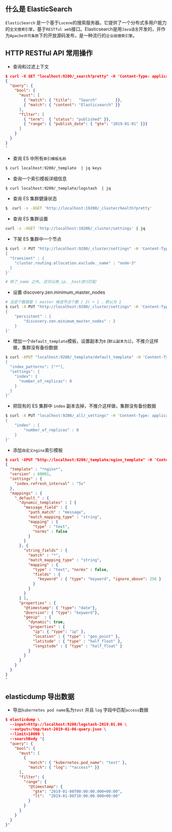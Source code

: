 ## 什么是 ElasticSearch
`ElasticSearch` 是一个基于`Lucene`的搜索服务器。它提供了一个分布式多用户能力的`全文搜索引擎`，基于`RESTful web`接口。Elasticsearch是用`Java语言`开发的，并作为`Apache许可条款`下的开放源码发布，是一种流行的`企业级搜索引擎`。

## HTTP RESTful API 常用操作

- 查询和过滤上下文
```json
$ curl -X GET "localhost:9200/_search?pretty" -H 'Content-Type: application/json' -d'
{
  "query": { 
    "bool": { 
      "must": [
        { "match": { "title":   "Search"        }}, 
        { "match": { "content": "Elasticsearch" }}  
      ],
      "filter": [ 
        { "term":  { "status": "published" }}, 
        { "range": { "publish_date": { "gte": "2019-01-01" }}} 
      ]
    }
  }
}
'
```
- 查询 ES 中所有`索引模板名称`
```bash
$ curl localhost:9200/_template  | jq keys
```

- 查询一个索引模板详细信息
```bash
$ curl localhost:9200/_template/logstash  | jq
```

- 查询 ES 集群健康状态
```bash
$  curl -s -XGET 'http://localhost:19200/_cluster/health?pretty'
```

- 查询 ES 集群设置
```bash
curl -s -XGET 'http://localhost:19200/_cluster/settings' | jq
```

- 下架 ES 集群中一个节点
```bash
$ curl -X PUT "http://localhost:9200/_cluster/settings" -H 'Content-Type: application/json' -d'
{
  "transient" : {
    "cluster.routing.allocation.exclude._name" : "node-3"
  }
}'

# 除了_name 之外, 还可以用_ip、_host进行匹配
```

- 设置 discovery.zen.minimum_master_nodes
```bash
# 法定个数就是 ( master 候选节点个数 / 2) + 1 ，默认为 1
$ curl -X PUT "http://localhost:9200/_cluster/settings" -H 'Content-Type: application/json' -d'
{
    "persistent" : {
        "discovery.zen.minimum_master_nodes" : 2
    }
}'
```

- 增加一个`default_template`模板，设置副本为`0` (`默认副本为1`)，不推介这样做，集群没有备份数据
```bash
$ curl -XPUT "localhost:9200/_template/default_template" -H 'Content-Type: application/json' -d'
{
  "index_patterns": ["*"],
  "settings": {
    "index": {
      "number_of_replicas": 0
    }
  }
}'
```

- 把现有的 ES 集群中 `index` 副本去掉，不推介这样做，集群没有备份数据
```bash
$ curl -X PUT "localhost:9200/_all/_settings" -H 'Content-Type: application/json' -d'
{
    "index" : {
        "number_of_replicas" : 0
    }
}'
```

- 添加`自定义nginx`索引模板
```json
$ curl -XPUT "http://localhost:9200/_template/nginx_template" -H 'Content-Type: application/json' -d'
{
  "template" : "*nginx*",
  "version" : 60001,
  "settings" : {
    "index.refresh_interval" : "5s"
  },
  "mappings" : {
    "_default_" : {
      "dynamic_templates" : [ {
        "message_field" : {
          "path_match" : "message",
          "match_mapping_type" : "string",
          "mapping" : {
            "type" : "text",
            "norms" : false
          }
        }
      }, {
        "string_fields" : {
          "match" : "*",
          "match_mapping_type" : "string",
          "mapping" : {
            "type" : "text", "norms" : false,
            "fields" : {
              "keyword" : { "type": "keyword", "ignore_above": 256 }
            }
          }
        }
      } ],
      "properties" : {
        "@timestamp": { "type": "date"},
        "@version": { "type": "keyword"},
        "geoip"  : {
          "dynamic": true,
          "properties" : {
            "ip": { "type": "ip" },
            "location" : { "type" : "geo_point" },
            "latitude" : { "type" : "half_float" },
            "longitude" : { "type" : "half_float" }
          }
        }
      }
    }
  }
}
'
```

## elasticdump 导出数据

- 导出`kubernetes pod name`名为`test` 并且 `log` 字段中匹配`access`数据
```json
$ elasticdump \
  --input=http://localhost:9200/logstash-2019.01.06 \
  --output=/tmp/test-2019-01-06-query.json \
  --limit=10000 \
  --searchBody '{
  "query": {
    "bool": {
      "must": [
        {
          "match": { "kubernetes.pod_name": "test" },
          "match": { "log": "*access*" }}
      ],
      "filter": {
        "range": {
          "@timestamp": {
            "gte": "2019-01-06T00:00:00.000+00:00",
            "lt":  "2019-01-06T10:00:00.000+00:00"
          }
        }
      }
    }
  }
}'
```